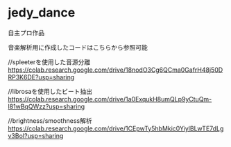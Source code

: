 # jedy_dance

自主プロ作品

音楽解析用に作成したコードはこちらから参照可能

//spleeterを使用した音源分離
https://colab.research.google.com/drive/18nodO3Cg6QCma0GafrH48j50DRP3K6DE?usp=sharing

//librosaを使用したビート抽出
https://colab.research.google.com/drive/1a0ExqukH8umQLp9yCtuQm-l81wBqQWzz?usp=sharing

//brightness/smoothness解析
https://colab.research.google.com/drive/1CEpwTy5hbMkic0YiylBLwTE7dLgv3BoI?usp=sharing
